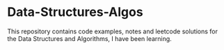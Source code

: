 ﻿# Data-Structures-Algos
This repository contains code examples, notes and leetcode solutions for the Data Structures and Algorithms, I have been learning.
